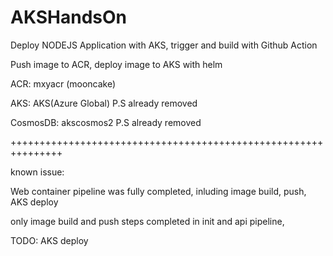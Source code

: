 # AKSHandsOn

Deploy NODEJS Application with AKS, trigger and build with Github Action

Push image to ACR, deploy image to AKS with helm 

ACR: mxyacr (mooncake)

AKS: AKS(Azure Global) P.S already removed 

CosmosDB: akscosmos2 P.S already removed

+++++++++++++++++++++++++++++++++++++++++++++++++++++++++++++++

known issue:

Web container pipeline was fully completed, inluding image build, push, AKS deploy

only image build and push steps completed in init and api pipeline, 

TODO: AKS deploy 

